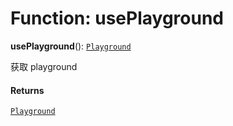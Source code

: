 # Function: usePlayground

**usePlayground**(): [`Playground`](/auto-docs/editor/classes/Playground.md)

获取 playground

#### Returns

[`Playground`](/auto-docs/editor/classes/Playground.md)

